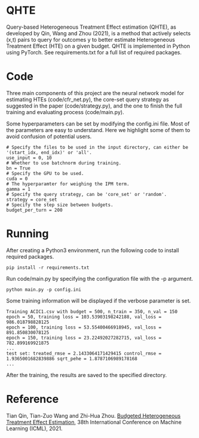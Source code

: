 # QHTE
Query-based Heterogeneous Treatment Effect estimation (QHTE), as developed by Qin, Wang and Zhou (2021), is a method that actively selects (x,t) pairs to query for outcomes y to better estimate Heterogeneous Treatment Effect (HTE) on a given budget. QHTE is implemented in Python using PyTorch. See requirements.txt for a full list of required packages. 

# Code
Three main components of this project are the neural network model for estimating HTEs (code/cfr_net.py), the core-set query strategy as suggested in the paper (code/strategy.py), and the one to finish the full training and evaluating process (code/main.py).

Some hyperparameters can be set by modifying the config.ini file. Most of the parameters are easy to understand. Here we highlight some of them to avoid confusion of potential users.
```
# Specify the files to be used in the input directory, can either be '(start_idx, end_idx)' or 'all'.
use_input = 0, 10 
# Whether to use batchnorm during training. 
bn = True 
# Specify the GPU to be used.
cuda = 0
# The hyperparamter for weighing the IPM term.
gamma = 1 
# Specify the query strategy, can be 'core_set' or 'random'.
strategy = core_set 
# Specify the step size between budgets.
budget_per_turn = 200 
```

# Running
After creating a Python3 environment, run the following code to install required packages.
```
pip install -r requirements.txt
```
Run code/main.py by specifying the configuration file with the -p argument.
```
python main.py -p config.ini
```
Some training information will be displayed if the verbose parameter is set.
```
Training ACIC1.csv with budget = 500, n_train = 350, n_val = 150
epoch = 50, training loss = 103.53903198242188, val_loss = 986.018798828125
epoch = 100, training loss = 53.55400466918945, val_loss = 891.850830078125
epoch = 150, training loss = 23.22492027282715, val_loss = 782.899169921875
...
test set: treated_rmse = 2.1433064171429415 control_rmse = 1.9365001682839886 sqrt_pehe = 1.8787106989178168
...
```
After the training, the results are saved to the specified directory.
# Reference
Tian Qin, Tian-Zuo Wang and Zhi-Hua Zhou. [Budgeted Heterogeneous Treatment Effect Estimation](https://TBD), 38th International Conference on Machine Learning (ICML), 2021.
